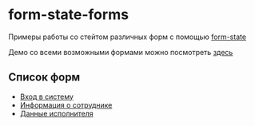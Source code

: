# form-state-forms

Примеры работы cо стейтом различных форм с помощью [form-state](https://github.com/balance-pl/form-state)

Демо со всеми возможными формами можно посмотреть [здесь](https://balance-pl.github.io/form-state-forms/)

## Список форм

- [Вход в систему](https://github.com/balance-pl/form-state-forms/tree/main/src/forms/LoginForm)
- [Информация о сотруднике](https://github.com/balance-pl/form-state-forms/tree/main/src/forms/EmployeeInfoForm)
- [Данные исполнителя](https://github.com/balance-pl/form-state-forms/tree/main/src/forms/ContractorDataForm)
